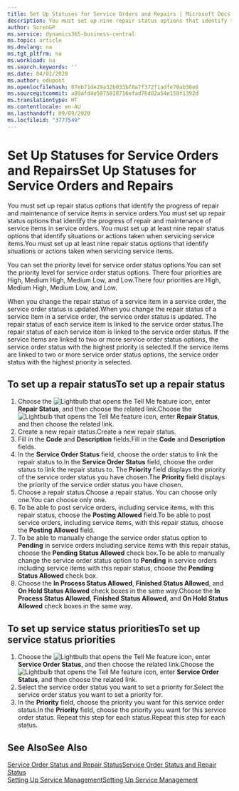```yaml
---
title: Set Up Statuses for Service Orders and Repairs | Microsoft Docs
description: You must set up nine repair status options that identify the progress of repair and maintenance of service items in service orders.
author: SorenGP
ms.service: dynamics365-business-central
ms.topic: article
ms.devlang: na
ms.tgt_pltfrm: na
ms.workload: na
ms.search.keywords: ''
ms.date: 04/01/2020
ms.author: edupont
ms.openlocfilehash: 87eb71de29a32b033bf8a7f372f1adfe70ab38e6
ms.sourcegitcommit: a80afd4e5075018716efad76d82a54e158f1392d
ms.translationtype: HT
ms.contentlocale: en-AU
ms.lasthandoff: 09/09/2020
ms.locfileid: "3777549"
---
```

# <a name="set-up-statuses-for-service-orders-and-repairs"></a><span data-ttu-id="dde29-103">Set Up Statuses for Service Orders and Repairs</span><span class="sxs-lookup"><span data-stu-id="dde29-103">Set Up Statuses for Service Orders and Repairs</span></span>
<span data-ttu-id="dde29-104">You must set up repair status options that identify the progress of repair and maintenance of service items in service orders.</span><span class="sxs-lookup"><span data-stu-id="dde29-104">You must set up repair status options that identify the progress of repair and maintenance of service items in service orders.</span></span> <span data-ttu-id="dde29-105">You must set up at least nine repair status options that identify situations or actions taken when servicing service items.</span><span class="sxs-lookup"><span data-stu-id="dde29-105">You must set up at least nine repair status options that identify situations or actions taken when servicing service items.</span></span>  

<span data-ttu-id="dde29-106">You can set the priority level for service order status options.</span><span class="sxs-lookup"><span data-stu-id="dde29-106">You can set the priority level for service order status options.</span></span> <span data-ttu-id="dde29-107">There four priorities are High, Medium High, Medium Low, and Low.</span><span class="sxs-lookup"><span data-stu-id="dde29-107">There four priorities are High, Medium High, Medium Low, and Low.</span></span>  

<span data-ttu-id="dde29-108">When you change the repair status of a service item in a service order, the service order status is updated.</span><span class="sxs-lookup"><span data-stu-id="dde29-108">When you change the repair status of a service item in a service order, the service order status is updated.</span></span> <span data-ttu-id="dde29-109">The repair status of each service item is linked to the service order status.</span><span class="sxs-lookup"><span data-stu-id="dde29-109">The repair status of each service item is linked to the service order status.</span></span> <span data-ttu-id="dde29-110">If the service items are linked to two or more service order status options, the service order status with the highest priority is selected.</span><span class="sxs-lookup"><span data-stu-id="dde29-110">If the service items are linked to two or more service order status options, the service order status with the highest priority is selected.</span></span>  

## <a name="to-set-up-a-repair-status"></a><span data-ttu-id="dde29-111">To set up a repair status</span><span class="sxs-lookup"><span data-stu-id="dde29-111">To set up a repair status</span></span>  
1. <span data-ttu-id="dde29-112">Choose the ![Lightbulb that opens the Tell Me feature](media/ui-search/search_small.png "Tell me what you want to do") icon, enter **Repair Status**, and then choose the related link.</span><span class="sxs-lookup"><span data-stu-id="dde29-112">Choose the ![Lightbulb that opens the Tell Me feature](media/ui-search/search_small.png "Tell me what you want to do") icon, enter **Repair Status**, and then choose the related link.</span></span>
2. <span data-ttu-id="dde29-113">Create a new repair status.</span><span class="sxs-lookup"><span data-stu-id="dde29-113">Create a new repair status.</span></span>  
3. <span data-ttu-id="dde29-114">Fill in the **Code** and **Description** fields.</span><span class="sxs-lookup"><span data-stu-id="dde29-114">Fill in the **Code** and **Description** fields.</span></span>  
4. <span data-ttu-id="dde29-115">In the **Service Order Status** field, choose the order status to link the repair status to.</span><span class="sxs-lookup"><span data-stu-id="dde29-115">In the **Service Order Status** field, choose the order status to link the repair status to.</span></span> <span data-ttu-id="dde29-116">The **Priority** field displays the priority of the service order status you have chosen.</span><span class="sxs-lookup"><span data-stu-id="dde29-116">The **Priority** field displays the priority of the service order status you have chosen.</span></span>  
5. <span data-ttu-id="dde29-117">Choose a repair status.</span><span class="sxs-lookup"><span data-stu-id="dde29-117">Choose a repair status.</span></span> <span data-ttu-id="dde29-118">You can choose only one.</span><span class="sxs-lookup"><span data-stu-id="dde29-118">You can choose only one.</span></span>  
6. <span data-ttu-id="dde29-119">To be able to post service orders, including service items, with this repair status, choose the **Posting Allowed** field.</span><span class="sxs-lookup"><span data-stu-id="dde29-119">To be able to post service orders, including service items, with this repair status, choose the **Posting Allowed** field.</span></span>  
7. <span data-ttu-id="dde29-120">To be able to manually change the service order status option to **Pending** in service orders including service items with this repair status, choose the **Pending Status Allowed** check box.</span><span class="sxs-lookup"><span data-stu-id="dde29-120">To be able to manually change the service order status option to **Pending** in service orders including service items with this repair status, choose the **Pending Status Allowed** check box.</span></span>  
8. <span data-ttu-id="dde29-121">Choose the **In Process Status Allowed**, **Finished Status Allowed**, and **On Hold Status Allowed** check boxes in the same way.</span><span class="sxs-lookup"><span data-stu-id="dde29-121">Choose the **In Process Status Allowed**, **Finished Status Allowed**, and **On Hold Status Allowed** check boxes in the same way.</span></span>
  
## <a name="to-set-up-service-status-priorities"></a><span data-ttu-id="dde29-122">To set up service status priorities</span><span class="sxs-lookup"><span data-stu-id="dde29-122">To set up service status priorities</span></span>  
1. <span data-ttu-id="dde29-123">Choose the ![Lightbulb that opens the Tell Me feature](media/ui-search/search_small.png "Tell me what you want to do") icon, enter **Service Order Status**, and then choose the related link.</span><span class="sxs-lookup"><span data-stu-id="dde29-123">Choose the ![Lightbulb that opens the Tell Me feature](media/ui-search/search_small.png "Tell me what you want to do") icon, enter **Service Order Status**, and then choose the related link.</span></span>  
2. <span data-ttu-id="dde29-124">Select the service order status you want to set a priority for.</span><span class="sxs-lookup"><span data-stu-id="dde29-124">Select the service order status you want to set a priority for.</span></span>  
3. <span data-ttu-id="dde29-125">In the **Priority** field, choose the priority you want for this service order status.</span><span class="sxs-lookup"><span data-stu-id="dde29-125">In the **Priority** field, choose the priority you want for this service order status.</span></span> <span data-ttu-id="dde29-126">Repeat this step for each status.</span><span class="sxs-lookup"><span data-stu-id="dde29-126">Repeat this step for each status.</span></span>  

## <a name="see-also"></a><span data-ttu-id="dde29-127">See Also</span><span class="sxs-lookup"><span data-stu-id="dde29-127">See Also</span></span>  
[<span data-ttu-id="dde29-128">Service Order Status and Repair Status</span><span class="sxs-lookup"><span data-stu-id="dde29-128">Service Order Status and Repair Status</span></span>](service-service-order-status-and-repair-status.md)  
[<span data-ttu-id="dde29-129">Setting Up Service Management</span><span class="sxs-lookup"><span data-stu-id="dde29-129">Setting Up Service Management</span></span>](service-setup-service.md)  
